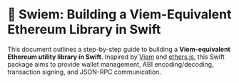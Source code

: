 # 🧱 Swiem: Building a Viem-Equivalent Ethereum Library in Swift

This document outlines a step-by-step guide to building a **Viem-equivalent Ethereum utility library in Swift**. Inspired by [Viem](https://viem.sh) and [ethers.js](https://docs.ethers.org), this Swift package aims to provide wallet management, ABI encoding/decoding, transaction signing, and JSON-RPC communication.
